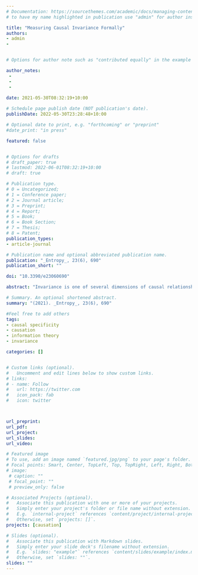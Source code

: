 ```yaml
---
# Documentation: https://sourcethemes.com/academic/docs/managing-content/
# to have my name highlighted in publication use "admin" for author instead of Pierrick Bourrat

title: "Measuring Causal Invariance Formally"
authors:
- admin
- 


# Options for author note such as "contributed equally" in the example below, assuming they are three authors, the third author is corresponding author.

author_notes:
 - 
 - 
 - 
 
date: 2021-05-30T08:32:19+10:00

# Schedule page publish date (NOT publication's date).
publishDate: 2022-05-30T23:28:48+10:00

# Optional date to print, e.g. "forthcoming" or "preprint"
#date_print: "in press"

featured: false


# Options for drafts
# draft_paper: true
# lastmod: 2022-06-01T08:32:19+10:00
# draft: true

# Publication type.
# 0 = Uncategorized;
# 1 = Conference paper;
# 2 = Journal article;
# 3 = Preprint;
# 4 = Report;
# 5 = Book;
# 6 = Book Section;
# 7 = Thesis;
# 8 = Patent;
publication_types:
- article-journal

# Publication name and optional abbreviated publication name.
publication: "_Entropy_, 23(6), 690"
publication_short: ""

doi: "10.3390/e23060690"

abstract: "Invariance is one of several dimensions of causal relationships within the interventionist account. The more invariant a relationship between two variables, the more the relationship should be considered paradigmatically causal. In this paper, I propose two formal measures to estimate invariance, illustrated by a simple example. I then discuss the notion of invariance for causal relationships between non-nominal (i.e., ordinal and quantitative) variables, for which Information theory, and hence the formalism proposed here, is not well suited. Finally, I propose how invariance could be qualiﬁed for such variables."

# Summary. An optional shortened abstract.
summary: "(2021). _Entropy_, 23(6), 690"

#Feel free to add others
tags:
- causal specificity
- causation
- information theory
- invariance

categories: []


# Custom links (optional).
#   Uncomment and edit lines below to show custom links.
# links:
# - name: Follow
#   url: https://twitter.com
#   icon_pack: fab
#   icon: twitter



url_preprint:
url_pdf:
url_project:
url_slides:
url_video:

# Featured image
# To use, add an image named `featured.jpg/png` to your page's folder. 
# Focal points: Smart, Center, TopLeft, Top, TopRight, Left, Right, BottomLeft, Bottom, BottomRight.
# image:
 # caption: ""
 # focal_point: ""
 # preview_only: false

# Associated Projects (optional).
#   Associate this publication with one or more of your projects.
#   Simply enter your project's folder or file name without extension.
#   E.g. `internal-project` references `content/project/internal-project/index.md`.
#   Otherwise, set `projects: []`.
projects: [causation]

# Slides (optional).
#   Associate this publication with Markdown slides.
#   Simply enter your slide deck's filename without extension.
#   E.g. `slides: "example"` references `content/slides/example/index.md`.
#   Otherwise, set `slides: ""`.
slides: ""
---
```


